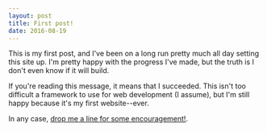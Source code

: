 ```yaml
---
layout: post
title: First post!
date: 2016-08-19
---
```


This is my first post, and I've been on a long run pretty much all day setting this site up. I'm pretty happy with the progress I've made, but the truth is I don't even know if it will build. 

If you're reading this message, it means that I succeeded. This isn't too difficult a framework to use for web development (I assume), but I'm still happy because it's my first website--ever. 

In any case, [drop me a line for some encouragement!](mustafa.ascha@gmail.com). 
